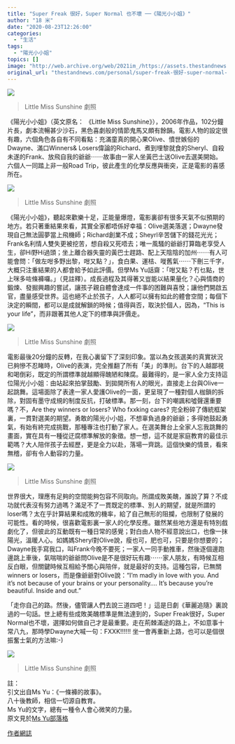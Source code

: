 ```yaml
---
title: "Super Freak 很好，Super Normal 也不壞 ──《陽光小小姐》"
author: "18 米"
date: "2020-08-23T12:26:00"
categories:
  - "生活"
tags:
  - "陽光小小姐"
topics: []
image: "http://web.archive.org/web/2021im_/https://assets.thestandnews.com/media/photos/little-miss_XpPnm_hqwTAyP.jpg"
original_url: "thestandnews.com/personal/super-freak-很好-super-normal-也不壞-陽光小小姐"
---
```

![](http://web.archive.org/web/2021im_/https://assets.thestandnews.com/media/photos/little-miss_XpPnm_hqwTAyP.jpg)
> Little Miss Sunshine 劇照

《陽光小小姐》（英文原名： 《Little Miss Sunshine》），2006年作品，102分鐘片長，劇本流暢甚少沙石，黑色喜劇般的情節鬼馬又頗有餘韻。電影人物的設定很有趣，六個角色各自有不同看點：充滿童真的開心果Olive、憤世嫉俗的Dwayne、滿口Winners& Losers偉論的Richard、煮到埋黎就食的Sheryl、自殺未遂的Frank、放飛自我的爺爺⋯⋯故事由一家人坐黃巴士送Olive去選美開始。六個人一同踏上非一般Road Trip，彼此產生的化學反應與衝突，正是電影的喜感所在。

![](http://web.archive.org/web/2021im_/https://assets.thestandnews.com/media/photos/LMS2_WFy2V_nvkigws.jpg)
> Little Miss Sunshine 劇照

《陽光小小姐》，聽起來歡樂十足，正能量爆燈，電影裏卻有很多天氣不似預期的地方。若只著重結果來看，其實全家都唔係好幸福：Olive選美落選；Dwayne發現自己無法圓夢當上飛機師；Richard創業不成；Sheyrl辛苦儲下的錢花光光；Frank名利情人雙失更被挖苦，想自殺又死唔去；唯一風騷的爺爺打算臨老享受人生，卻Hi野Hi過頭；坐上離合器失靈的黃巴士趕路、配上天陰陰的加州⋯⋯有人可能會問：「做左咁多野出黎，咁又點？」，食白果、運桔、嘥舊氣⋯⋯下刪三千字，大概只注重結果的人都會給予如此評價。但學Ms Yu話齋：「咁又點？冇乜點，世上咪多咗條褲囉。」（見註釋）。成長過程及其得著又豈能以結果量化？心與情商的鍛煉、發掘興趣的嘗試，讓孩子親自體會達成一件事的困難與喜悅；讓他們開啟五官，盡量感受世界。這也絕不止於孩子，人人都可以擁有如此的體會空間；每個下決定的瞬間，都可以是成就解鎖的時候；值得與否，取決於個人，因為，“This is your life”，而非跟著其他人定下的標準與評價走。  

![](http://web.archive.org/web/2021im_/https://assets.thestandnews.com/media/photos/LMS5_LRjg9_qzZKRA1.jpg)
> Little Miss Sunshine 劇照

電影最後20分鐘的反轉，在我心裏留下了深刻印象。當以為女孩選美的真實狀況已夠慘不忍睹時，Olive的表演，完全推翻了所有「美」的準則。台下的人越鄙視和喝倒彩，既定的所謂標準就越顯得醜陋和陳腐。最難得的，是一家人全力支持這位陽光小小姐：由站起來拍掌鼓勵、到拋開所有人的眼光，直接走上台與Olive一起跳舞。這場面除了表達一家人愛護Olive的一面，更呈現了一種對個人枷鎖的拆除，對固有墨守成規的制度反抗，打破標準。那一刻，台下的嘲諷和噓聲還重要嗎？不，Are they winners or losers? Who fxxking cares? 完全粉碎了傳統框架裏，一貫對選美的期望。勇敢的陽光小小姐，不想辜負過身的爺爺；多得她鼓起勇氣，有始有終完成挑戰，那種專注也打動了家人。在選美舞台上全家人忘我跳舞的畫面，實在具有一種從迂腐標準解放的象徵。想一想，這不就是家庭教育的最佳示範嗎？大人陪伴孩子去經歷，更是全力以赴，落場一齊跳。這個快樂的情景，看來無稽，卻有令人動容的力量。

![](http://web.archive.org/web/2021im_/https://assets.thestandnews.com/media/photos/LMS4_jZRuh_Ys8WONT.jpg)
> Little Miss Sunshine 劇照

  
世界很大，理應有足夠的空間能夠包容不同取向。所謂成敗美醜，誰說了算？不成功就代表沒有努力過嗎？滿足不了一貫既定的標準、別人的期望，就是所謂的loser嗎？太在乎計算結果和成敗的機率，給了自己無形的阻攔，也限制了發展的可能性。看的時候，很喜歡電影裏一家人的化學反應。雖然某些地方還是有特別戲劇化了，但彼此的互動既有一種日常的感覺；對白由人物不經意說出口，也像一抹陽光，溫暖人心。如媽媽Sheryl對Olive說，瘦也可，肥也可，只要是你想要的；Dwayne我手寫我口，叫Frank今晚不要死；一家人一同手動推車，然後逐個邊跑邊跳上車後，氣喘喘的爺爺問Olive是不是很好玩有趣⋯⋯家人朋友，有時候互相反白眼，但關鍵時候互相給予關心與陪伴，就是最好的支持。這種包容，已無關winners or losers，而是像爺爺對Olive說：“I’m madly in love with you. And it’s not because of your brains or your personality…. It’s because you’re beautiful. Inside and out.”

「走你自己的路。然後，儘管讓人們去說三道四吧！」這是日劇《華麗追隨》裏說過的一句話。世上總有些成敗美醜標準是無法達到的，Super Freak很好，Super Normal也不壞，選擇如何做自己才是最重要。走在荊棘滿途的路上，不如意事十常八九，那時學Dwayne大喊一句：FXXK!!!!!! 坐一會再重新上路，也可以是個很振奮士氣的方法嘛:-) 

![](http://web.archive.org/web/2021im_/https://assets.thestandnews.com/media/photos/LMS6_jcD9e_fv3Niqh.jpg)
> Little Miss Sunshine 劇照

  
  
註：  
引文出自Ms Yu：《一條褲的故事》。  
八十後教師，相信一切源自教育。  
Ms Yu的文字，總有一種令人會心微笑的力量。  
原文見於[Ms Yu部落格](http://web.archive.org/web/20211229132843/https://post80speaks.wordpress.com/2020/08/07/%E4%B8%80%E6%A2%9D%E8%A4%B2%E7%9A%84%E6%95%85%E4%BA%8B/)

[作者網誌](http://web.archive.org/web/20211229132843/https://18meters.net/littlemisssunshine/)